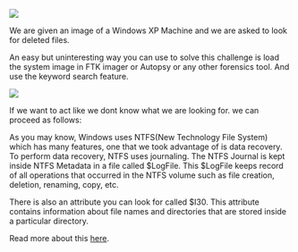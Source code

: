 ![](https://i.ibb.co/QnvzbJ0/Screenshot-2.png)


We are given an image of a Windows XP Machine and we are asked to look for deleted files.

An easy but uninteresting way you can use to solve this challenge is load the system image in FTK imager or Autopsy or any other forensics tool. And use the keyword search feature.

![](https://i.ibb.co/m49N3J6/Screenshot-1.png)

If we want to act like we dont know what we are looking for. we can proceed as follows:

As you may know, Windows uses NTFS(New Technology File System) which has many features, one that we took advantage of is data recovery.
To perform data recovery, NTFS uses journaling. The NTFS Journal is kept inside NTFS Metadata in a file called $LogFile.
This $LogFile keeps record of all operations that occurred in the NTFS volume such as file creation, deletion, renaming, copy, etc.

There is also an attribute you can look for called $I30. This attribute contains information about file names and directories that are stored inside a particular directory.

Read more about this [here](https://countuponsecurity.com/2016/05/30/digital-forensics-ntfs-indx-and-journaling/).
